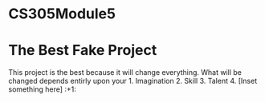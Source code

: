 # CS305Module5
<h1>The Best Fake Project</h1>
This project is the best because it will change everything.
What will be changed depends entirly upon your
1. Imagination
2. Skill
3. Talent
4. [Inset something here]
:+1:
